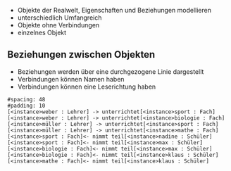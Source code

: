 - Objekte der Realwelt, Eigenschaften und Beziehungen modellieren
- unterschiedlich Umfangreich
- Objekte ohne Verbindungen
- einzelnes Objekt

## Beziehungen zwischen Objekten
- Beziehungen werden über eine durchgezogene Linie dargestellt
- Verbindungen können Namen haben
- Verbindungen können eine Leserichtung haben

``` nomnoml
#spacing: 48
#padding: 10
[<instance>weber : Lehrer] -> unterrichtet[<instance>sport : Fach]
[<instance>weber : Lehrer] -> unterrichtet[<instance>biologie : Fach]
[<instance>müller : Lehrer] -> unterrichtet[<instance>sport : Fach]
[<instance>müller : Lehrer] -> unterrichtet[<instance>mathe : Fach]
[<instance>sport : Fach]<- nimmt teil[<instance>nadine : Schüler]
[<instance>sport : Fach]<- nimmt teil[<instance>max : Schüler]
[<instance>biologie : Fach]<- nimmt teil[<instance>max : Schüler]
[<instance>biologie : Fach]<- nimmt teil[<instance>klaus : Schüler]
[<instance>mathe : Fach]<- nimmt teil[<instance>klaus : Schüler]
```

